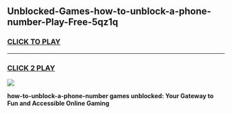 
## Unblocked-Games-how-to-unblock-a-phone-number-Play-Free-5qz1q
<h3>
<a href="https://premium76.site?title=how-to-unblock-a-phone-number&ref=18A1">CLICK TO PLAY</a></h3>
<hr>

<h3>
<a href="https://premium76.site?title=how-to-unblock-a-phone-number&ref=18A1">CLICK 2 PLAY</a>
  
</h3>

<a href="https://premium76.site?title=how-to-unblock-a-phone-number&ref=18A1"><img src="https://clearcache.store/games.png"></a>


**how-to-unblock-a-phone-number games unblocked: Your Gateway to Fun and Accessible Online Gaming**
